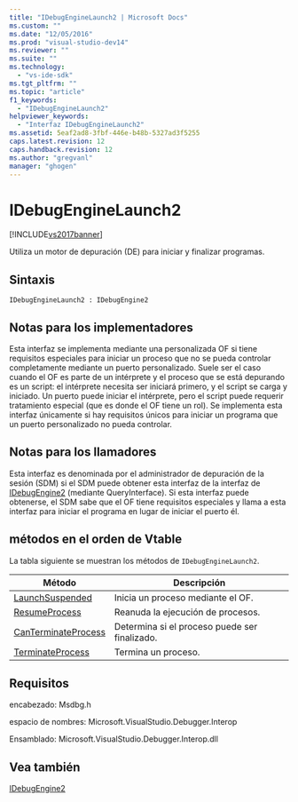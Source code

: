```yaml
---
title: "IDebugEngineLaunch2 | Microsoft Docs"
ms.custom: ""
ms.date: "12/05/2016"
ms.prod: "visual-studio-dev14"
ms.reviewer: ""
ms.suite: ""
ms.technology: 
  - "vs-ide-sdk"
ms.tgt_pltfrm: ""
ms.topic: "article"
f1_keywords: 
  - "IDebugEngineLaunch2"
helpviewer_keywords: 
  - "Interfaz IDebugEngineLaunch2"
ms.assetid: 5eaf2ad8-3fbf-446e-b48b-5327ad3f5255
caps.latest.revision: 12
caps.handback.revision: 12
ms.author: "gregvanl"
manager: "ghogen"
---
```

# IDebugEngineLaunch2
[!INCLUDE[vs2017banner](../../../code-quality/includes/vs2017banner.md)]

Utiliza un motor de depuración \(DE\) para iniciar y finalizar programas.  
  
## Sintaxis  
  
```  
IDebugEngineLaunch2 : IDebugEngine2  
```  
  
## Notas para los implementadores  
 Esta interfaz se implementa mediante una personalizada OF si tiene requisitos especiales para iniciar un proceso que no se pueda controlar completamente mediante un puerto personalizado.  Suele ser el caso cuando el OF es parte de un intérprete y el proceso que se está depurando es un script: el intérprete necesita ser iniciará primero, y el script se carga y iniciado.  Un puerto puede iniciar el intérprete, pero el script puede requerir tratamiento especial \(que es donde el OF tiene un rol\).  Se implementa esta interfaz únicamente si hay requisitos únicos para iniciar un programa que un puerto personalizado no pueda controlar.  
  
## Notas para los llamadores  
 Esta interfaz es denominada por el administrador de depuración de la sesión \(SDM\) si el SDM puede obtener esta interfaz de la interfaz de [IDebugEngine2](../../../extensibility/debugger/reference/idebugengine2.md) \(mediante QueryInterface\).  Si esta interfaz puede obtenerse, el SDM sabe que el OF tiene requisitos especiales y llama a esta interfaz para iniciar el programa en lugar de iniciar el puerto él.  
  
## métodos en el orden de Vtable  
 La tabla siguiente se muestran los métodos de `IDebugEngineLaunch2`.  
  
|Método|Descripción|  
|------------|-----------------|  
|[LaunchSuspended](../../../extensibility/debugger/reference/idebugenginelaunch2-launchsuspended.md)|Inicia un proceso mediante el OF.|  
|[ResumeProcess](../../../extensibility/debugger/reference/idebugenginelaunch2-resumeprocess.md)|Reanuda la ejecución de procesos.|  
|[CanTerminateProcess](../../../extensibility/debugger/reference/idebugenginelaunch2-canterminateprocess.md)|Determina si el proceso puede ser finalizado.|  
|[TerminateProcess](../../../extensibility/debugger/reference/idebugenginelaunch2-terminateprocess.md)|Termina un proceso.|  
  
## Requisitos  
 encabezado: Msdbg.h  
  
 espacio de nombres: Microsoft.VisualStudio.Debugger.Interop  
  
 Ensamblado: Microsoft.VisualStudio.Debugger.Interop.dll  
  
## Vea también  
 [IDebugEngine2](../../../extensibility/debugger/reference/idebugengine2.md)